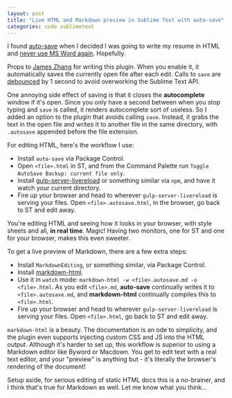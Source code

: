 ```yaml
---
layout: post
title: "Live HTML and Markdown preview in Sublime Text with auto-save"
categories: code sublimetext
---
```


I found [auto-save](https://github.com/jamesfzhang/auto-save) when I decided I was going to write my resume in HTML and [never use MS Word again](../ms-word-is-terrible). Hopefully.

Props to [James Zhang](https://github.com/jamesfzhang) for writing this plugin. When you enable it, it automatically saves the currently open file after each edit. Calls to `save` are [debounced](https://css-tricks.com/the-difference-between-throttling-and-debouncing/) by 1 second to avoid overworking the Sublime Text API.

One annoying side effect of saving is that it closes the __autocomplete__ window if it's open. Since you only have a second between when you stop typing and `save` is called, it renders autocomplete sort of useless. So I added an option to the plugin that avoids calling `save`. Instead, it grabs the text in the open file and writes it to another file in the same directory, with `.autosave` appended before the file extension.

For editing HTML, here's the workflow I use:  
- Install `auto-save` via Package Control.
- Open `<file>.html` in ST, and from the Command Palette run `Toggle AutoSave Backup: current file only`.
- Install [gulp-server-livereload](https://www.npmjs.com/package/gulp-server-livereload#command-line) or something similar via `npm`, and have it watch your current directory.
- Fire up your browser and head to wherever `gulp-server-livereload` is serving your files. Open `<file>.autosave.html`, in the browser, go back to ST and edit away.

You're editing HTML and seeing how it looks in your browser, with style sheets and all, __in real time__. Magic! Having two monitors, one for ST and one for your browser, makes this even sweeter.

To get a live preview of Markdown, there are a few extra steps:  
- Install `MarkdownEditing`, or something similar, via Package Control.
- Install [markdown-html](https://www.npmjs.com/package/markdown-html).
- Use it in `watch` mode: `markdown-html -w <file>.autosave.md -o <file>.html`. As you edit `<file>.md`, __auto-save__ continually writes it to `<file>.autosave.md`, and __markdown-html__ continually compiles this to `<file>.html`.
- Fire up your browser and head to wherever `gulp-server-livereload` is serving your files. Open `<file>.html`, go back to ST and edit away.

`markdown-html` is a beauty. The documentation is an ode to simplicity, and the plugin even supports injecting custom CSS and JS into the HTML output. Although it's harder to set up, this workflow is superior to using a Markdown editor like Byword or Macdown. You get to edit text with a real text editor, and your "preview" is anything but - it's literally the browser's rendering of the document!

Setup aside, for serious editing of static HTML docs this is a no-brainer, and I think that's true for Markdown as well. Let me know what you think...
